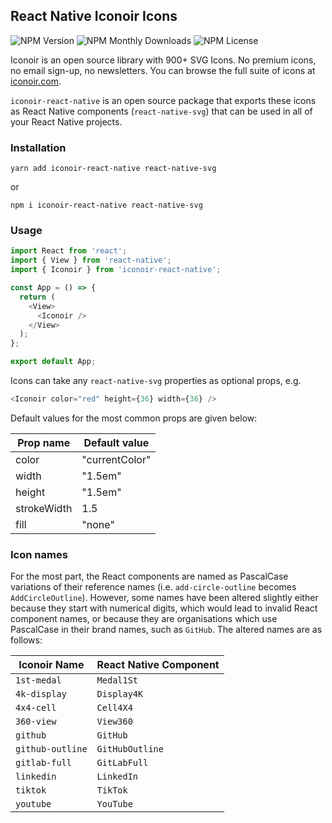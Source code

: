 ## React Native Iconoir Icons

![NPM Version](https://img.shields.io/npm/v/iconoir-react-native?style=flat-square)
![NPM Monthly Downloads](https://img.shields.io/npm/dm/iconoir-react-native?style=flat-square)
![NPM License](https://img.shields.io/npm/l/iconoir-react-native?style=flat-square)

Iconoir is an open source library with 900+ SVG Icons. No premium icons, no email sign-up, no newsletters. You can browse the full suite of icons at [iconoir.com](https://iconoir.com/).

`iconoir-react-native` is an open source package that exports these icons as React Native components (`react-native-svg`) that can be used in all of your React Native projects.

### Installation

```
yarn add iconoir-react-native react-native-svg
```
or
```
npm i iconoir-react-native react-native-svg
```

### Usage

```javascript
import React from 'react';
import { View } from 'react-native';
import { Iconoir } from 'iconoir-react-native';

const App = () => {
  return (
    <View>
      <Iconoir />
    </View>
  );
};

export default App;
```

Icons can take any `react-native-svg` properties as optional props, e.g.
```javascript
<Iconoir color="red" height={36} width={36} />
```
Default values for the most common props are given below:

| Prop name   | Default value  |
|-------------|----------------|
| color       | "currentColor" |
| width       | "1.5em"        |
| height      | "1.5em"        |
| strokeWidth | 1.5            |
| fill        | "none"         |


### Icon names

For the most part, the React components are named as PascalCase variations of their reference names (i.e. `add-circle-outline` becomes `AddCircleOutline`). However, some names have been altered slightly either because they start with numerical digits, which would lead to invalid React component names, or because they are organisations which use PascalCase in their brand names, such as `GitHub`. The altered names are as follows:

| Iconoir Name     | React Native Component |
|------------------|------------------------|
| `1st-medal`      | `Medal1St`             |
| `4k-display`     | `Display4K`            |
| `4x4-cell`       | `Cell4X4`              |
| `360-view`       | `View360`              |
| `github`         | `GitHub`               |
| `github-outline` | `GitHubOutline`        |
| `gitlab-full`    | `GitLabFull`           |
| `linkedin`       | `LinkedIn`             |
| `tiktok`         | `TikTok`               |
| `youtube`        | `YouTube`              |

